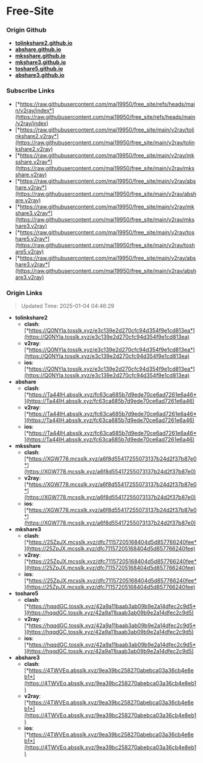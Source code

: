 # Free-Site

### Origin Github

- [**tolinkshare2.github.io**](https://github.com/tolinkshare2/tolinkshare2.github.io)
- [**abshare.github.io**](https://github.com/abshare/abshare.github.io)
- [**mksshare.github.io**](https://github.com/mksshare/mksshare.github.io)
- [**mkshare3.github.io**](https://github.com/mkshare3/mkshare3.github.io)
- [**toshare5.github.io**](https://github.com/toshare5/toshare5.github.io)
- [**abshare3.github.io**](https://github.com/abshare3/abshare3.github.io)

### Subscribe Links

- [*https://raw.githubusercontent.com/mai19950/free_site/refs/heads/main/v2ray/index*](https://raw.githubusercontent.com/mai19950/free_site/refs/heads/main/v2ray/index)
- [*https://raw.githubusercontent.com/mai19950/free_site/main/v2ray/tolinkshare2.v2ray*](https://raw.githubusercontent.com/mai19950/free_site/main/v2ray/tolinkshare2.v2ray)
- [*https://raw.githubusercontent.com/mai19950/free_site/main/v2ray/mksshare.v2ray*](https://raw.githubusercontent.com/mai19950/free_site/main/v2ray/mksshare.v2ray)
- [*https://raw.githubusercontent.com/mai19950/free_site/main/v2ray/abshare.v2ray*](https://raw.githubusercontent.com/mai19950/free_site/main/v2ray/abshare.v2ray)
- [*https://raw.githubusercontent.com/mai19950/free_site/main/v2ray/mkshare3.v2ray*](https://raw.githubusercontent.com/mai19950/free_site/main/v2ray/mkshare3.v2ray)
- [*https://raw.githubusercontent.com/mai19950/free_site/main/v2ray/toshare5.v2ray*](https://raw.githubusercontent.com/mai19950/free_site/main/v2ray/toshare5.v2ray)
- [*https://raw.githubusercontent.com/mai19950/free_site/main/v2ray/abshare3.v2ray*](https://raw.githubusercontent.com/mai19950/free_site/main/v2ray/abshare3.v2ray)

### Origin Links

> Updated Time: 2025-01-04 04:46:29

- **tolinkshare2**
  - **clash**: [*https://Q0NYla.tosslk.xyz/e3c139e2d270cfc94d354f9e1cd813ea*](https://Q0NYla.tosslk.xyz/e3c139e2d270cfc94d354f9e1cd813ea)
  - **v2ray**: [*https://Q0NYla.tosslk.xyz/e3c139e2d270cfc94d354f9e1cd813ea*](https://Q0NYla.tosslk.xyz/e3c139e2d270cfc94d354f9e1cd813ea)
  - **ios**: [*https://Q0NYla.tosslk.xyz/e3c139e2d270cfc94d354f9e1cd813ea*](https://Q0NYla.tosslk.xyz/e3c139e2d270cfc94d354f9e1cd813ea)
- **abshare**
  - **clash**: [*https://Ta44IH.absslk.xyz/fc63ca685b7d9ede70ce6ad7261e6a46*](https://Ta44IH.absslk.xyz/fc63ca685b7d9ede70ce6ad7261e6a46)
  - **v2ray**: [*https://Ta44IH.absslk.xyz/fc63ca685b7d9ede70ce6ad7261e6a46*](https://Ta44IH.absslk.xyz/fc63ca685b7d9ede70ce6ad7261e6a46)
  - **ios**: [*https://Ta44IH.absslk.xyz/fc63ca685b7d9ede70ce6ad7261e6a46*](https://Ta44IH.absslk.xyz/fc63ca685b7d9ede70ce6ad7261e6a46)
- **mksshare**
  - **clash**: [*https://XGW778.mcsslk.xyz/a6f8d55417255073137b24d2f37b87e0*](https://XGW778.mcsslk.xyz/a6f8d55417255073137b24d2f37b87e0)
  - **v2ray**: [*https://XGW778.mcsslk.xyz/a6f8d55417255073137b24d2f37b87e0*](https://XGW778.mcsslk.xyz/a6f8d55417255073137b24d2f37b87e0)
  - **ios**: [*https://XGW778.mcsslk.xyz/a6f8d55417255073137b24d2f37b87e0*](https://XGW778.mcsslk.xyz/a6f8d55417255073137b24d2f37b87e0)
- **mkshare3**
  - **clash**: [*https://25ZpJX.mcsslk.xyz/dfc71157205168404d5d857766240fee*](https://25ZpJX.mcsslk.xyz/dfc71157205168404d5d857766240fee)
  - **v2ray**: [*https://25ZpJX.mcsslk.xyz/dfc71157205168404d5d857766240fee*](https://25ZpJX.mcsslk.xyz/dfc71157205168404d5d857766240fee)
  - **ios**: [*https://25ZpJX.mcsslk.xyz/dfc71157205168404d5d857766240fee*](https://25ZpJX.mcsslk.xyz/dfc71157205168404d5d857766240fee)
- **toshare5**
  - **clash**: [*https://hqqdGC.tosslk.xyz/42a9a11baab3ab09b9e2a14dfec2c9d5*](https://hqqdGC.tosslk.xyz/42a9a11baab3ab09b9e2a14dfec2c9d5)
  - **v2ray**: [*https://hqqdGC.tosslk.xyz/42a9a11baab3ab09b9e2a14dfec2c9d5*](https://hqqdGC.tosslk.xyz/42a9a11baab3ab09b9e2a14dfec2c9d5)
  - **ios**: [*https://hqqdGC.tosslk.xyz/42a9a11baab3ab09b9e2a14dfec2c9d5*](https://hqqdGC.tosslk.xyz/42a9a11baab3ab09b9e2a14dfec2c9d5)
- **abshare3**
  - **clash**: [*https://4TWVEq.absslk.xyz/9ea39bc258270abebca03a36cb4e8eb1*](https://4TWVEq.absslk.xyz/9ea39bc258270abebca03a36cb4e8eb1)
  - **v2ray**: [*https://4TWVEq.absslk.xyz/9ea39bc258270abebca03a36cb4e8eb1*](https://4TWVEq.absslk.xyz/9ea39bc258270abebca03a36cb4e8eb1)
  - **ios**: [*https://4TWVEq.absslk.xyz/9ea39bc258270abebca03a36cb4e8eb1*](https://4TWVEq.absslk.xyz/9ea39bc258270abebca03a36cb4e8eb1)
